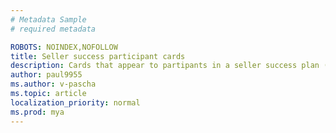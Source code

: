 ```yaml
---
# Metadata Sample
# required metadata

ROBOTS: NOINDEX,NOFOLLOW
title: Seller success participant cards
description: Cards that appear to partipants in a seller success plan (include file)
author: paul9955
ms.author: v-pascha
ms.topic: article
localization_priority: normal
ms.prod: mya
---
```



